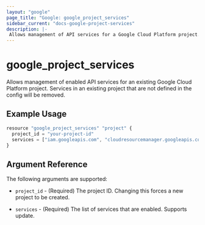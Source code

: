 ```yaml
---
layout: "google"
page_title: "Google: google_project_services"
sidebar_current: "docs-google-project-services"
description: |-
 Allows management of API services for a Google Cloud Platform project. 
---
```


# google\_project\_services

Allows management of enabled API services for an existing Google Cloud
Platform project. Services in an existing project that are not defined
in the config will be removed.

## Example Usage

```js
resource "google_project_services" "project" {
  project_id = "your-project-id"
  services = ["iam.googleapis.com", "cloudresourcemanager.googleapis.com"]
}
```

## Argument Reference

The following arguments are supported:

* `project_id` - (Required) The project ID.
    Changing this forces a new project to be created.

* `services` - (Required) The list of services that are enabled. Supports
    update.
